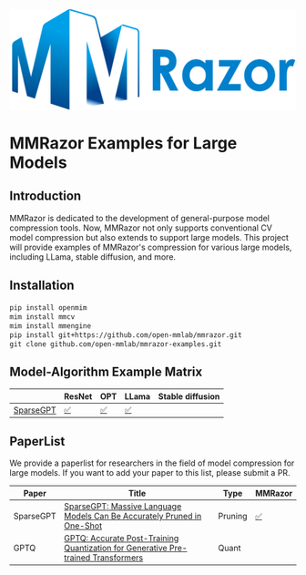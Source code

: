 <div align="center">
  <img src="resources/mmrazor-logo.png" width="600"/>
</div>

# MMRazor Examples for Large Models

## Introduction

MMRazor is dedicated to the development of general-purpose model compression tools. Now, MMRazor not only supports conventional CV model compression but also extends to support large models. This project will provide examples of MMRazor's compression for various large models, including LLama, stable diffusion, and more.

## Installation

```shell
pip install openmim
mim install mmcv
mim install mmengine
pip install git+https://github.com/open-mmlab/mmrazor.git
git clone github.com/open-mmlab/mmrazor-examples.git
```

## Model-Algorithm Example Matrix

|                                               | ResNet                                                                    | OPT                                                                         | LLama                                                                         | Stable diffusion |
| --------------------------------------------- | ------------------------------------------------------------------------- | --------------------------------------------------------------------------- | ----------------------------------------------------------------------------- | ---------------- |
| [SparseGPT](examples/algorithms/SparseGPT.md) | [:white_check_mark:](examples/model_examples/ResNet/sparse_gpt/README.md) | [:white_check_mark:](examples/model_examples/language_models/OPT/README.md) | [:white_check_mark:](examples/model_examples/language_models/Llama/README.md) |                  |

## PaperList

We provide a paperlist for researchers in the field of model compression for large models. If you want to add your paper to this list, please submit a PR.

| Paper     | Title                                                                                                                 | Type    | MMRazor                                                |
| --------- | --------------------------------------------------------------------------------------------------------------------- | ------- | ------------------------------------------------------ |
| SparseGPT | [SparseGPT: Massive Language Models Can Be Accurately Pruned in One-Shot](https://arxiv.org/abs/2301.00774)           | Pruning | [:white_check_mark:](examples/algorithms/SparseGPT.md) |
| GPTQ      | [GPTQ: Accurate Post-Training Quantization for Generative Pre-trained Transformers](https://arxiv.org/abs/2210.17323) | Quant   |                                                        |
